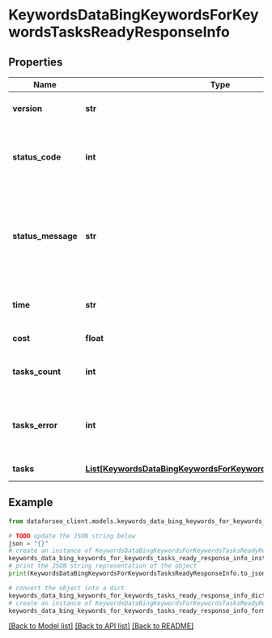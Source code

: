 # KeywordsDataBingKeywordsForKeywordsTasksReadyResponseInfo


## Properties

Name | Type | Description | Notes
------------ | ------------- | ------------- | -------------
**version** | **str** | the current version of the API | [optional] 
**status_code** | **int** | general status code you can find the full list of the response codes here | [optional] 
**status_message** | **str** | general informational message you can find the full list of general informational messages here | [optional] 
**time** | **str** | total execution time, seconds | [optional] 
**cost** | **float** | total tasks cost, USD | [optional] 
**tasks_count** | **int** | the number of tasks in the tasks array | [optional] 
**tasks_error** | **int** | the number of tasks in the tasks array returned with an error | [optional] 
**tasks** | [**List[KeywordsDataBingKeywordsForKeywordsTasksReadyTaskInfo]**](KeywordsDataBingKeywordsForKeywordsTasksReadyTaskInfo.md) | array of tasks | [optional] 

## Example

```python
from dataforseo_client.models.keywords_data_bing_keywords_for_keywords_tasks_ready_response_info import KeywordsDataBingKeywordsForKeywordsTasksReadyResponseInfo

# TODO update the JSON string below
json = "{}"
# create an instance of KeywordsDataBingKeywordsForKeywordsTasksReadyResponseInfo from a JSON string
keywords_data_bing_keywords_for_keywords_tasks_ready_response_info_instance = KeywordsDataBingKeywordsForKeywordsTasksReadyResponseInfo.from_json(json)
# print the JSON string representation of the object
print(KeywordsDataBingKeywordsForKeywordsTasksReadyResponseInfo.to_json())

# convert the object into a dict
keywords_data_bing_keywords_for_keywords_tasks_ready_response_info_dict = keywords_data_bing_keywords_for_keywords_tasks_ready_response_info_instance.to_dict()
# create an instance of KeywordsDataBingKeywordsForKeywordsTasksReadyResponseInfo from a dict
keywords_data_bing_keywords_for_keywords_tasks_ready_response_info_form_dict = keywords_data_bing_keywords_for_keywords_tasks_ready_response_info.from_dict(keywords_data_bing_keywords_for_keywords_tasks_ready_response_info_dict)
```
[[Back to Model list]](../README.md#documentation-for-models) [[Back to API list]](../README.md#documentation-for-api-endpoints) [[Back to README]](../README.md)



